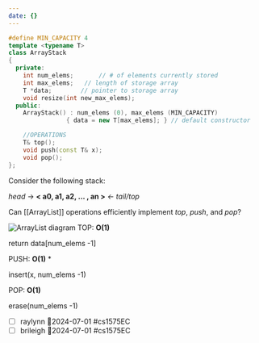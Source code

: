 ```yaml
---
date: {}
---
```


```c++
#define MIN_CAPACITY 4
template <typename T>
class ArrayStack
{
  private:
    int num_elems;       // # of elements currently stored
    int max_elems;   // length of storage array
    T *data;        // pointer to storage array
    void resize(int new_max_elems);
  public:
    ArrayStack() : num_elems (0), max_elems (MIN_CAPACITY) 
                { data = new T[max_elems]; } // default constructor

    //OPERATIONS
    T& top();
    void push(const T& x);
    void pop();
};
```

Consider the following stack:

  _head_ -> **< a0, a1, a2, ... , an >** _<- tail/top_

Can [[ArrayList]] operations efficiently implement _top_, _push_, and _pop_? 

![ArrayList diagram](/img/arrlist-diagram.png)
TOP: **O(1)**

return data[num_elems -1]

PUSH: **O(1)** *

insert(x, num_elems -1)

POP: **O(1)**

erase(num_elems -1)

* [ ] raylynn  📅2024-07-01 #cs1575EC
* [ ] brileigh  📅2024-07-01 #cs1575EC